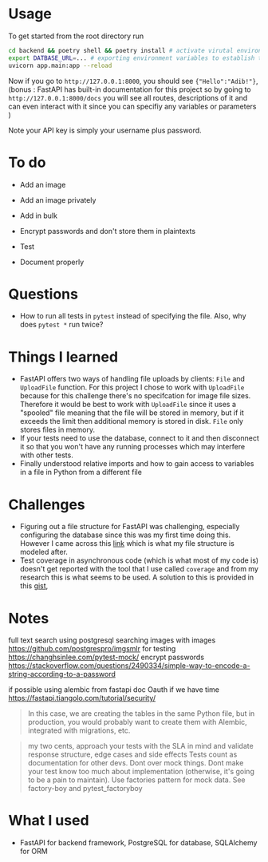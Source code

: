 # Usage

To get started from the root directory run

```bash
cd backend && poetry shell && poetry install # activate virutal environment and install dependencies
export DATBASE_URL=... # exporting environment variables to establish the connection to our database on the startup of our backend
uvicorn app.main:app --reload
```

Now if you go to `http://127.0.0.1:8000`, you should see `{"Hello":"Adib!"}`, (bonus : FastAPI has built-in documentation for this project so by going to `http://127.0.0.1:8000/docs` you will see all routes, descriptions of it and can even interact with it since you can specifiy any variables or parameters )

Note your API key is simply your username plus password.

# To do

- Add an image
- Add an image privately
- Add in bulk

- Encrypt passwords and don't store them in plaintexts
- Test
- Document properly

# Questions

- How to run all tests in `pytest` instead of specifying the file. Also, why does `pytest *` run twice?

# Things I learned

- FastAPI offers two ways of handling file uploads by clients: `File` and `UploadFile` function. For this project I chose to work with `UploadFile` because for this challenge there's no specifcation for image file sizes. Therefore it would be best to work with `UploadFile` since it uses a "spooled" file meaning that the file will be stored in memory, but if it exceeds the limit then additional memory is stored in disk. `File` only stores files in memory.
- If your tests need to use the database, connect to it and then disconnect it so that you won't have any running processes which may interfere with other tests.
- Finally understood relative imports and how to gain access to variables in a file in Python from a different file

# Challenges

- Figuring out a file structure for FastAPI was challenging, especially configuring the database since this was my first time doing this. However I came across this [link](!https://testdriven.io/blog/fastapi-crud/) which is what my file structure is modeled after.
- Test coverage in asynchronous code (which is what most of my code is) doesn't get reported with the tool that I use called `coverage` and from my research this is what seems to be used. A solution to this is provided in this [gist](!https://gist.github.com/daviskirk/7e8495ca5b8150f9002c5bc80630fa5a#file-run-sh),

# Notes

full text search using postgresql
searching images with images https://github.com/postgrespro/imgsmlr
for testing https://changhsinlee.com/pytest-mock/
encrypt passwords
https://stackoverflow.com/questions/2490334/simple-way-to-encode-a-string-according-to-a-password

if possible using alembic
from fastapi doc
Oauth if we have time
https://fastapi.tiangolo.com/tutorial/security/

> In this case, we are creating the tables in the same Python file, but in production, you would probably want to create them with Alembic, integrated with migrations, etc.

> my two cents, approach your tests with the SLA in mind and validate response structure, edge cases and side effects Tests count as documentation for other devs. Dont over mock things. Dont make your test know too much about implementation (otherwise, it's going to be a pain to maintain). Use factories pattern for mock data. See factory-boy and pytest_factoryboy

# What I used

- FastAPI for backend framework, PostgreSQL for database, SQLAlchemy for ORM
